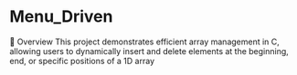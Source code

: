 # Menu_Driven
📌 Overview This project demonstrates efficient array management in C, allowing users to dynamically insert and delete elements at the beginning, end, or specific positions of a 1D array
